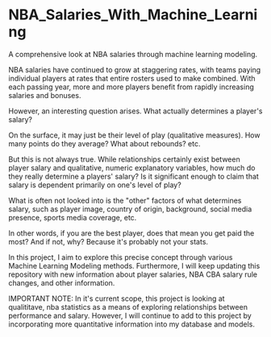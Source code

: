 # NBA_Salaries_With_Machine_Learning
A comprehensive look at NBA salaries through machine learning modeling. 

NBA salaries have continued to grow at staggering rates, with teams paying individual players at rates that entire rosters used to make combined. With each passing year, more and more players benefit from rapidly increasing salaries and bonuses. 

However, an interesting question arises. What actually determines a player's salary? 

On the surface, it may just be their level of play (qualitative measures). How many points do they average? What about rebounds? etc. 

But this is not always true. While relationships certainly exist between player salary and qualitative, numeric explanatory variables, how much do they really determine a players' salary? Is it significant enough to claim that salary is dependent primarily on one's level of play? 

What is often not looked into is the "other" factors of what determines salary, such as player image, country of origin, background, social media presence, sports media coverage, etc. 

In other words, if you are the best player, does that mean you get paid the most? And if not, why? Because it's probably not your stats. 

In this project, I aim to explore this precise concept through various Machine Learning Modeling methods. Furthermore, I will keep updating this repository with new information about player salaries, NBA CBA salary rule changes, and other information. 

IMPORTANT NOTE: In it's current scope, this project is looking at qualititave, nba statistics as a means of exploring relationships between performance and salary. However, I will continue to add to this project by incorporating more quantitative information into my database and models. 

